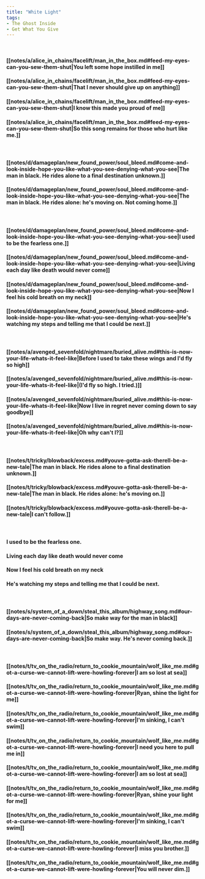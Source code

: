 ```yaml
---
title: "White Light"
tags:
- The Ghost Inside
- Get What You Give
---
```

&nbsp;
#### [[notes/a/alice_in_chains/facelift/man_in_the_box.md#feed-my-eyes-can-you-sew-them-shut|You left some hope instilled in me]]
#### [[notes/a/alice_in_chains/facelift/man_in_the_box.md#feed-my-eyes-can-you-sew-them-shut|That I never should give up on anything]]
#### [[notes/a/alice_in_chains/facelift/man_in_the_box.md#feed-my-eyes-can-you-sew-them-shut|I know this made you proud of me]]
#### [[notes/a/alice_in_chains/facelift/man_in_the_box.md#feed-my-eyes-can-you-sew-them-shut|So this song remains for those who hurt like me.]]
&nbsp;
#### [[notes/d/damageplan/new_found_power/soul_bleed.md#come-and-look-inside-hope-you-like-what-you-see-denying-what-you-see|The man in black. He rides alone to a final destination unknown.]]
#### [[notes/d/damageplan/new_found_power/soul_bleed.md#come-and-look-inside-hope-you-like-what-you-see-denying-what-you-see|The man in black. He rides alone: he's moving on. Not coming home.]]
&nbsp;
#### [[notes/d/damageplan/new_found_power/soul_bleed.md#come-and-look-inside-hope-you-like-what-you-see-denying-what-you-see|I used to be the fearless one.]]
#### [[notes/d/damageplan/new_found_power/soul_bleed.md#come-and-look-inside-hope-you-like-what-you-see-denying-what-you-see|Living each day like death would never come]]
#### [[notes/d/damageplan/new_found_power/soul_bleed.md#come-and-look-inside-hope-you-like-what-you-see-denying-what-you-see|Now I feel his cold breath on my neck]]
#### [[notes/d/damageplan/new_found_power/soul_bleed.md#come-and-look-inside-hope-you-like-what-you-see-denying-what-you-see|He's watching my steps and telling me that I could be next.]]
&nbsp;
#### [[notes/a/avenged_sevenfold/nightmare/buried_alive.md#this-is-now-your-life-whats-it-feel-like|Before I used to take these wings and I'd fly so high]]
#### [[notes/a/avenged_sevenfold/nightmare/buried_alive.md#this-is-now-your-life-whats-it-feel-like|(I'd fly so high. I tried.)]]
#### [[notes/a/avenged_sevenfold/nightmare/buried_alive.md#this-is-now-your-life-whats-it-feel-like|Now I live in regret never coming down to say goodbye]]
#### [[notes/a/avenged_sevenfold/nightmare/buried_alive.md#this-is-now-your-life-whats-it-feel-like|Oh why can't I?]]
&nbsp;
#### [[notes/t/tricky/blowback/excess.md#youve-gotta-ask-therell-be-a-new-tale|The man in black. He rides alone to a final destination unknown.]]
#### [[notes/t/tricky/blowback/excess.md#youve-gotta-ask-therell-be-a-new-tale|The man in black. He rides alone: he's moving on.]]
#### [[notes/t/tricky/blowback/excess.md#youve-gotta-ask-therell-be-a-new-tale|I can't follow.]]
&nbsp;
#### I used to be the fearless one.
#### Living each day like death would never come
#### Now I feel his cold breath on my neck
#### He's watching my steps and telling me that I could be next.
&nbsp;
#### [[notes/s/system_of_a_down/steal_this_album/highway_song.md#our-days-are-never-coming-back|So make way for the man in black]]
#### [[notes/s/system_of_a_down/steal_this_album/highway_song.md#our-days-are-never-coming-back|So make way. He's never coming back.]]
&nbsp;
#### [[notes/t/tv_on_the_radio/return_to_cookie_mountain/wolf_like_me.md#got-a-curse-we-cannot-lift-were-howling-forever|I am so lost at sea]]
#### [[notes/t/tv_on_the_radio/return_to_cookie_mountain/wolf_like_me.md#got-a-curse-we-cannot-lift-were-howling-forever|Ryan, shine the light for me]]
#### [[notes/t/tv_on_the_radio/return_to_cookie_mountain/wolf_like_me.md#got-a-curse-we-cannot-lift-were-howling-forever|I'm sinking, I can't swim]]
#### [[notes/t/tv_on_the_radio/return_to_cookie_mountain/wolf_like_me.md#got-a-curse-we-cannot-lift-were-howling-forever|I need you here to pull me in]]
#### [[notes/t/tv_on_the_radio/return_to_cookie_mountain/wolf_like_me.md#got-a-curse-we-cannot-lift-were-howling-forever|I am so lost at sea]]
#### [[notes/t/tv_on_the_radio/return_to_cookie_mountain/wolf_like_me.md#got-a-curse-we-cannot-lift-were-howling-forever|Ryan, shine your light for me]]
#### [[notes/t/tv_on_the_radio/return_to_cookie_mountain/wolf_like_me.md#got-a-curse-we-cannot-lift-were-howling-forever|I'm sinking, I can't swim]]
#### [[notes/t/tv_on_the_radio/return_to_cookie_mountain/wolf_like_me.md#got-a-curse-we-cannot-lift-were-howling-forever|I miss you brother.]]
#### [[notes/t/tv_on_the_radio/return_to_cookie_mountain/wolf_like_me.md#got-a-curse-we-cannot-lift-were-howling-forever|You will never dim.]]
